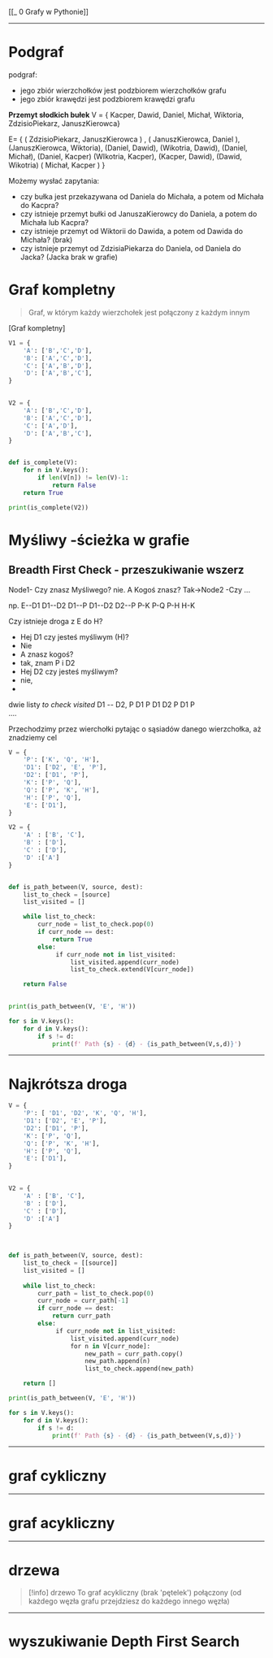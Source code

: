 [[_ 0 Grafy w Pythonie]]

----
# Podgraf
podgraf:
- jego zbiór wierzchołków jest podzbiorem wierzchołków grafu
- jego zbiór krawędzi jest podzbiorem krawędzi grafu

**Przemyt słodkich bułek**
V = { Kacper, Dawid, Daniel, Michał, Wiktoria, ZdzisioPiekarz, JanuszKierowca}

E= {
( ZdzisioPiekarz, JanuszKierowca ) ,
( JanuszKierowca, Daniel ),
(JanuszKierowca, Wiktoria),
(Daniel, Dawid),
(Wikotria, Dawid),
(Daniel, Michał),
(Daniel, Kacper)
(WIkotria, Kacper),
(Kacper, Dawid),
(Dawid, Wikotria)
( Michał, Kacper )
}

Możemy wysłać zapytania:
- czy bułka jest przekazywana od Daniela do Michała, a potem od Michała do Kacpra?
- czy istnieje przemyt bułki od JanuszaKierowcy do Daniela, a potem do Michała lub Kacpra?
- czy istnieje przemyt od Wiktorii do Dawida, a potem od Dawida do Michała? (brak)
- czy istnieje przemyt od ZdzisiaPiekarza do Daniela, od Daniela do Jacka? (Jacka brak w grafie)






# Graf kompletny
> Graf, w którym każdy wierzchołek jest połączony z każdym innym

[Graf kompletny]

```python
V1 = {
    'A': ['B','C','D'],
    'B': ['A','C','D'],
    'C': ['A','B','D'],
    'D': ['A','B','C'],
}

  
V2 = {
    'A': ['B','C','D'],
    'B': ['A','C','D'],
    'C': ['A','D'],
    'D': ['A','B','C'],
}


def is_complete(V):
    for n in V.keys():
        if len(V[n]) != len(V)-1:
            return False
    return True

print(is_complete(V2))
```



# Myśliwy -ścieżka w grafie

## Breadth First Check - przeszukiwanie wszerz
Node1- Czy znasz Myśliwego? nie. A Kogoś znasz? Tak->Node2 -Czy ... 


np. 
	E--D1
		D1--D2
		D1--P
		D1--D2
		D2--P
					P-K
					P-Q
					P-H
						H-K
						
Czy istnieje droga z E do H?
- Hej D1 czy jesteś myśliwym (H)?
- Nie
- A znasz kogoś?
- tak, znam P i D2
- Hej D2 czy jesteś myśliwym?
- nie, 
- 
dwie listy
*to check*                        *visited*
D1                                      --
D2, P                                 D1
P                                        D1  D2
P D1 P                              
....

Przechodzimy przez wierchołki pytając o sąsiadów danego wierzchołka, aż znadziemy cel

```python
V = {
    'P': ['K', 'Q', 'H'],
    'D1': ['D2', 'E', 'P'],
    'D2': ['D1', 'P'],
    'K': ['P', 'Q'],
    'Q': ['P', 'K', 'H'],
    'H': ['P', 'Q'],
    'E': ['D1'],
}

V2 = {
    'A' : ['B', 'C'],
    'B' : ['D'],
    'C' : ['D'],
    'D' :['A']
}


def is_path_between(V, source, dest):
    list_to_check = [source]
    list_visited = []

    while list_to_check:
        curr_node = list_to_check.pop(0)
        if curr_node == dest:
            return True
        else:
             if curr_node not in list_visited:
                 list_visited.append(curr_node)
                 list_to_check.extend(V[curr_node])

    return False
  

print(is_path_between(V, 'E', 'H'))

for s in V.keys():
    for d in V.keys():
        if s != d:
            print(f' Path {s} - {d} - {is_path_between(V,s,d)}')
```

----------
# Najkrótsza droga
```python
V = {
    'P': [ 'D1', 'D2', 'K', 'Q', 'H'],
    'D1': ['D2', 'E', 'P'],
    'D2': ['D1', 'P'],
    'K': ['P', 'Q'],
    'Q': ['P', 'K', 'H'],
    'H': ['P', 'Q'],
    'E': ['D1'],
}
 

V2 = {
    'A' : ['B', 'C'],
    'B' : ['D'],
    'C' : ['D'],
    'D' :['A']
}

  

def is_path_between(V, source, dest):
    list_to_check = [[source]]
    list_visited = []
  
    while list_to_check:
        curr_path = list_to_check.pop(0)
        curr_node = curr_path[-1]
        if curr_node == dest:
            return curr_path
        else:
             if curr_node not in list_visited:
                 list_visited.append(curr_node)
                 for n in V[curr_node]:
                     new_path = curr_path.copy()
                     new_path.append(n)
                     list_to_check.append(new_path)

    return []

print(is_path_between(V, 'E', 'H'))

for s in V.keys():
    for d in V.keys():
        if s != d:
            print(f' Path {s} - {d} - {is_path_between(V,s,d)}')
```

--------
# graf cykliczny









---------------
# graf acykliczny










-----------------
# drzewa 
>[!info] drzewo
>To graf acykliczny (brak 'pętelek') połączony (od każdego węzła grafu przejdziesz do każdego innego węzła)







--------------------------------
# wyszukiwanie Depth First Search






























